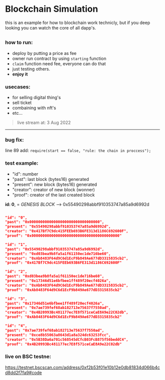 # Blockchain Simulation

this is an example for how to blockchain work technicly, but if you deep looking you can watch the core of all dapp's.

##

### how to run:
- deploy by putting a price as fee
- owner run contract by using `starting` function
- `claim` function need fee, everyone can do that
- just testing others.
- **enjoy it**

### usecases:
- for selling digital thing's
- sell ticket
- combaining with nft's
- etc...

> live stream at: 3 Aug 2022

---

### bug fix:
line 89 add: `require(start == false, "rule: the chain in proccess");`

### test example:

- "id":       number
- "past":     last block (bytes16) generated
- "present":  new block (bytes16) generated
- "creator":  creator of new block (wonner)
- "proof":    creator of the last created block

**id: 0**, = *GENESIS BLOCK* --> 0x55490298abbf910353747a85a9d6992d

```json

"id": "0",
"past": "0x00000000000000000000000000000000",
"present": "0x55490298abbf910353747a85a9d6992d",
"creator": "0x417Bf7C9dc415FEEb693B6FE313d1186C692600F",
"proof": "0x0000000000000000000000000000000000000000"

"id": "1",
"past": "0x55490298abbf910353747a85a9d6992d",
"present": "0xd03bea9b8fa5a1f61150ec1de716be60",
"creator": "0xAb8483F64d9C6d1EcF9b849Ae677dD3315835cb2",
"proof": "0x417Bf7C9dc415FEEb693B6FE313d1186C692600F"

"id": "2",
"past": "0xd03bea9b8fa5a1f61150ec1de716be60",
"present": "0x17346d51e6bfbee1ff489f20ecf4026a",
"creator": "0xAb8483F64d9C6d1EcF9b849Ae677dD3315835cb2",
"proof": "0xAb8483F64d9C6d1EcF9b849Ae677dD3315835cb2"

"id": "3",
"past": "0x17346d51e6bfbee1ff489f20ecf4026a",
"present": "0x7ae739fef68ab182713e75637f7550ad",
"creator": "0x4B20993Bc481177ec7E8f571ceCaE8A9e22C02db",
"proof": "0xAb8483F64d9C6d1EcF9b849Ae677dD3315835cb2"

"id": "4",
"past": "0x7ae739fef68ab182713e75637f7550ad",
"present": "0xce8b55063a8643d1a8a324dc63253fcc",
"creator": "0x5B38Da6a701c568545dCfcB03FcB875f56beddC4",
"proof": "0x4B20993Bc481177ec7E8f571ceCaE8A9e22C02db"

```

### live on BSC testne:
https://testnet.bscscan.com/address/0xf2b53f01e10b12e0db81834d066b4cd8dd2f7fa9#code
